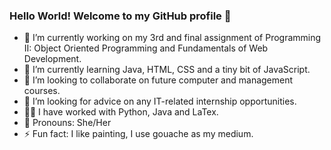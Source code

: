 ### Hello World! Welcome to my GitHub profile 👋

- 🔭 I’m currently working on my 3rd and final assignment of Programming II: Object Oriented Programming and Fundamentals of Web Development.
- 🌱 I’m currently learning Java, HTML, CSS and a tiny bit of JavaScript.
- 👯 I’m looking to collaborate on future computer and management courses.
- 🤔 I’m looking for advice on any IT-related internship opportunities.
- 👩‍💻 I have worked with Python, Java and LaTex.
- 👾 Pronouns: She/Her
- ⚡ Fun fact: I like painting, I use gouache as my medium.
